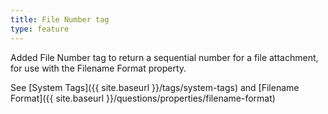 ```yaml
---
title: File Number tag
type: feature
---
```


Added File Number tag to return a sequential number for a file attachment, for use with the Filename Format property.

See [System Tags]({{ site.baseurl }}/tags/system-tags) and [Filename Format]({{ site.baseurl }}/questions/properties/filename-format)